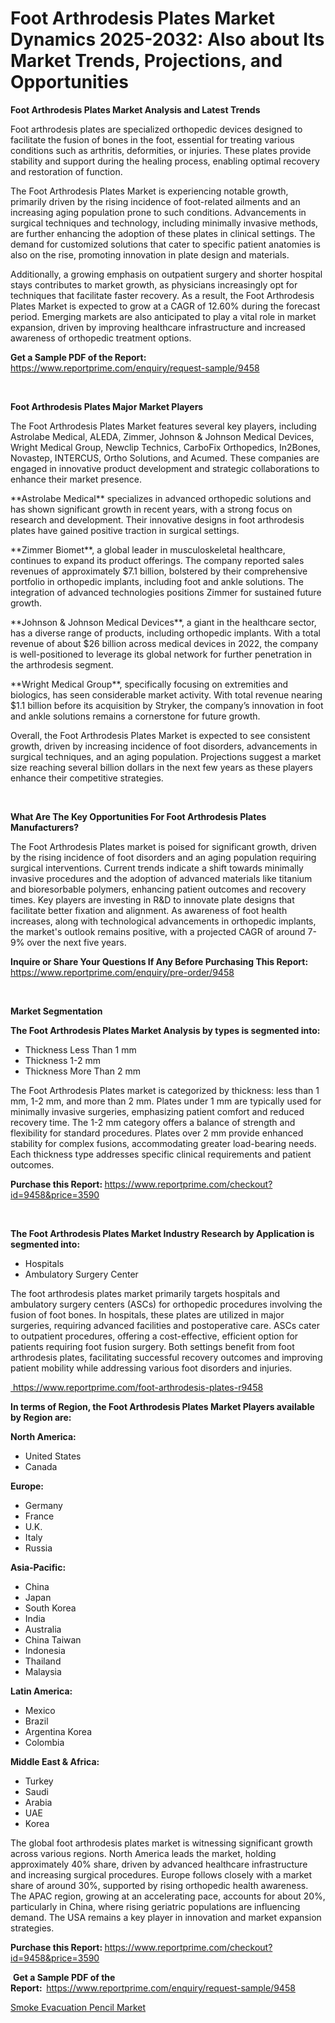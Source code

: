 <p><h1>Foot Arthrodesis Plates Market Dynamics 2025-2032: Also about Its Market Trends, Projections, and Opportunities</h1></p><p><strong>Foot Arthrodesis Plates Market Analysis and Latest Trends</strong></p>
<p><p>Foot arthrodesis plates are specialized orthopedic devices designed to facilitate the fusion of bones in the foot, essential for treating various conditions such as arthritis, deformities, or injuries. These plates provide stability and support during the healing process, enabling optimal recovery and restoration of function.</p><p>The Foot Arthrodesis Plates Market is experiencing notable growth, primarily driven by the rising incidence of foot-related ailments and an increasing aging population prone to such conditions. Advancements in surgical techniques and technology, including minimally invasive methods, are further enhancing the adoption of these plates in clinical settings. The demand for customized solutions that cater to specific patient anatomies is also on the rise, promoting innovation in plate design and materials.</p><p>Additionally, a growing emphasis on outpatient surgery and shorter hospital stays contributes to market growth, as physicians increasingly opt for techniques that facilitate faster recovery. As a result, the Foot Arthrodesis Plates Market is expected to grow at a CAGR of 12.60% during the forecast period. Emerging markets are also anticipated to play a vital role in market expansion, driven by improving healthcare infrastructure and increased awareness of orthopedic treatment options.</p></p>
<p><strong>Get a Sample PDF of the Report:&nbsp;</strong> <a href="https://www.reportprime.com/enquiry/request-sample/9458?utm_campaign=2532&utm_medium=2&utm_source=Github&utm_content=ia&utm_term=20032025&utm_id=foot-arthrodesis-plates">https://www.reportprime.com/enquiry/request-sample/9458</a></p>
<p>&nbsp;</p>
<p><strong>Foot Arthrodesis Plates Major Market Players</strong></p>
<p><p>The Foot Arthrodesis Plates Market features several key players, including Astrolabe Medical, ALEDA, Zimmer, Johnson & Johnson Medical Devices, Wright Medical Group, Newclip Technics, CarboFix Orthopedics, In2Bones, Novastep, INTERCUS, Ortho Solutions, and Acumed. These companies are engaged in innovative product development and strategic collaborations to enhance their market presence.</p><p>**Astrolabe Medical** specializes in advanced orthopedic solutions and has shown significant growth in recent years, with a strong focus on research and development. Their innovative designs in foot arthrodesis plates have gained positive traction in surgical settings.</p><p>**Zimmer Biomet**, a global leader in musculoskeletal healthcare, continues to expand its product offerings. The company reported sales revenues of approximately $7.1 billion, bolstered by their comprehensive portfolio in orthopedic implants, including foot and ankle solutions. The integration of advanced technologies positions Zimmer for sustained future growth.</p><p>**Johnson & Johnson Medical Devices**, a giant in the healthcare sector, has a diverse range of products, including orthopedic implants. With a total revenue of about $26 billion across medical devices in 2022, the company is well-positioned to leverage its global network for further penetration in the arthrodesis segment.</p><p>**Wright Medical Group**, specifically focusing on extremities and biologics, has seen considerable market activity. With total revenue nearing $1.1 billion before its acquisition by Stryker, the company’s innovation in foot and ankle solutions remains a cornerstone for future growth.</p><p>Overall, the Foot Arthrodesis Plates Market is expected to see consistent growth, driven by increasing incidence of foot disorders, advancements in surgical techniques, and an aging population. Projections suggest a market size reaching several billion dollars in the next few years as these players enhance their competitive strategies.</p></p>
<p>&nbsp;</p>
<p><strong>What Are The Key Opportunities For Foot Arthrodesis Plates Manufacturers?</strong></p>
<p><p>The Foot Arthrodesis Plates market is poised for significant growth, driven by the rising incidence of foot disorders and an aging population requiring surgical interventions. Current trends indicate a shift towards minimally invasive procedures and the adoption of advanced materials like titanium and bioresorbable polymers, enhancing patient outcomes and recovery times. Key players are investing in R&D to innovate plate designs that facilitate better fixation and alignment. As awareness of foot health increases, along with technological advancements in orthopedic implants, the market's outlook remains positive, with a projected CAGR of around 7-9% over the next five years.</p></p>
<p><strong>Inquire or Share Your Questions If Any Before Purchasing This Report:</strong> <a href="https://www.reportprime.com/enquiry/pre-order/9458?utm_campaign=2532&utm_medium=2&utm_source=Github&utm_content=ia&utm_term=20032025&utm_id=foot-arthrodesis-plates">https://www.reportprime.com/enquiry/pre-order/9458</a></p>
<p>&nbsp;</p>
<p><strong>Market Segmentation</strong></p>
<p><strong>The Foot Arthrodesis Plates Market Analysis by types is segmented into:</strong></p>
<p><ul><li>Thickness Less Than 1 mm</li><li>Thickness 1-2 mm</li><li>Thickness More Than 2 mm</li></ul></p>
<p><p>The Foot Arthrodesis Plates market is categorized by thickness: less than 1 mm, 1-2 mm, and more than 2 mm. Plates under 1 mm are typically used for minimally invasive surgeries, emphasizing patient comfort and reduced recovery time. The 1-2 mm category offers a balance of strength and flexibility for standard procedures. Plates over 2 mm provide enhanced stability for complex fusions, accommodating greater load-bearing needs. Each thickness type addresses specific clinical requirements and patient outcomes.</p></p>
<p><strong>Purchase this Report:&nbsp;</strong><a href="https://www.reportprime.com/checkout?id=9458&price=3590&utm_campaign=2532&utm_medium=2&utm_source=Github&utm_content=ia&utm_term=20032025&utm_id=foot-arthrodesis-plates">https://www.reportprime.com/checkout?id=9458&price=3590</a></p>
<p>&nbsp;</p>
<p><strong>The Foot Arthrodesis Plates Market Industry Research by Application is segmented into:</strong></p>
<p><ul><li>Hospitals</li><li>Ambulatory Surgery Center</li></ul></p>
<p><p>The foot arthrodesis plates market primarily targets hospitals and ambulatory surgery centers (ASCs) for orthopedic procedures involving the fusion of foot bones. In hospitals, these plates are utilized in major surgeries, requiring advanced facilities and postoperative care. ASCs cater to outpatient procedures, offering a cost-effective, efficient option for patients requiring foot fusion surgery. Both settings benefit from foot arthrodesis plates, facilitating successful recovery outcomes and improving patient mobility while addressing various foot disorders and injuries.</p></p>
<p><a href="https://www.reportprime.com/foot-arthrodesis-plates-r9458?utm_campaign=2532&utm_medium=2&utm_source=Github&utm_content=ia&utm_term=20032025&utm_id=foot-arthrodesis-plates">&nbsp;https://www.reportprime.com/foot-arthrodesis-plates-r9458</a></p>
<p><strong>In terms of Region, the Foot Arthrodesis Plates Market Players available by Region are:</strong></p>
<p>
    <p> <strong> North America: </strong>
        <ul>
            <li>United States</li>
            <li>Canada</li>
        </ul>
        </p> 
    <p> <strong> Europe: </strong>
        <ul>
            <li>Germany</li>
            <li>France</li>
            <li>U.K.</li>
            <li>Italy</li>
            <li>Russia</li>
        </ul>
        </p> 
    <p> <strong> Asia-Pacific: </strong>
        <ul>
            <li>China</li>
            <li>Japan</li>
            <li>South Korea</li>
            <li>India</li>
            <li>Australia</li>
            <li>China Taiwan</li>
            <li>Indonesia</li>
            <li>Thailand</li>
            <li>Malaysia</li>
        </ul>
        </p> 
    <p> <strong> Latin America: </strong>
        <ul>
            <li>Mexico</li>
            <li>Brazil</li>
            <li>Argentina Korea</li>
            <li>Colombia</li>
        </ul>
        </p> 
    <p> <strong> Middle East & Africa: </strong>
        <ul>
            <li>Turkey</li>
            <li>Saudi</li>
            <li>Arabia</li>
            <li>UAE</li>
            <li>Korea</li>
        </ul>
    </p>
    </p>
<p><p>The global foot arthrodesis plates market is witnessing significant growth across various regions. North America leads the market, holding approximately 40% share, driven by advanced healthcare infrastructure and increasing surgical procedures. Europe follows closely with a market share of around 30%, supported by rising orthopedic health awareness. The APAC region, growing at an accelerating pace, accounts for about 20%, particularly in China, where rising geriatric populations are influencing demand. The USA remains a key player in innovation and market expansion strategies.</p></p>
<p><strong>Purchase this Report: </strong><a href="https://www.reportprime.com/checkout?id=9458&price=3590&utm_campaign=2532&utm_medium=2&utm_source=Github&utm_content=ia&utm_term=20032025&utm_id=foot-arthrodesis-plates">https://www.reportprime.com/checkout?id=9458&price=3590</a></p>
<p>&nbsp;<strong>Get a Sample PDF of the Report:&nbsp;&nbsp;</strong><a href="https://www.reportprime.com/enquiry/request-sample/9458?utm_campaign=2532&utm_medium=2&utm_source=Github&utm_content=ia&utm_term=20032025&utm_id=foot-arthrodesis-plates">https://www.reportprime.com/enquiry/request-sample/9458</a></p>
<p><strong></strong></p>
<p><p><a href="https://github.com/mayabungard8092/Market-Research-Report-List-1/blob/main/smoke-evacuation-pencil-market.md?utm_campaign=2532&utm_medium=2&utm_source=Github&utm_content=ia&utm_term=20032025&utm_id=foot-arthrodesis-plates">Smoke Evacuation Pencil Market</a></p></p>